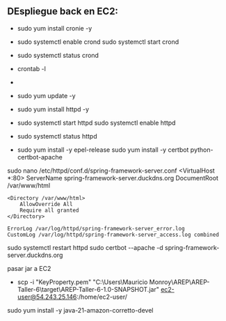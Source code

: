 ## DEspliegue back en EC2:

- sudo yum install cronie -y
-  sudo systemctl enable crond
sudo systemctl start crond
- sudo systemctl status crond
-  crontab -l
- 

- sudo yum update -y
- sudo yum install httpd -y
- sudo systemctl start httpd
sudo systemctl enable httpd
- sudo systemctl status httpd

- sudo yum install -y epel-release
sudo yum install -y certbot python-certbot-apache


sudo nano /etc/httpd/conf.d/spring-framework-server.conf
<VirtualHost *:80>
    ServerName spring-framework-server.duckdns.org
    DocumentRoot /var/www/html

    <Directory /var/www/html>
        AllowOverride All
        Require all granted
    </Directory>

    ErrorLog /var/log/httpd/spring-framework-server_error.log
    CustomLog /var/log/httpd/spring-framework-server_access.log combined
</VirtualHost>
sudo systemctl restart httpd
sudo certbot --apache -d spring-framework-server.duckdns.org

pasar jar a EC2
- scp -i "KeyProperty.pem" "C:\Users\Mauricio Monroy\AREP\AREP-Taller-6\target\AREP-Taller-6-1.0-SNAPSHOT.jar" ec2-user@54.243.25.146:/home/ec2-user/


sudo yum install -y java-21-amazon-corretto-devel


